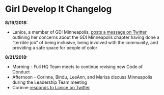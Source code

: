 # Girl Develop It Changelog


**8/19/2018:**
- Lanice, a member of GDI Minneapolis, [posts a message on Twitter](https://twitter.com/LaniceSims/status/1031284727267962880) outlining her concerns about the GDI Minneapolis chapter having done a “terrible job” of being inclusive, being involved with the community, and providing a safe space for people of color

**8/21/2018:**
- Morning - Full HQ Team meets to continue revising new Code of Conduct
- Afternoon - Corinne, Bindu, LeeAnn, and Marisa discuss Minneapolis during the Leadership Team meeting
- Corinne [responds to Lanice on Twitter](https://twitter.com/corinnepw/status/1032115622400933888)
 

